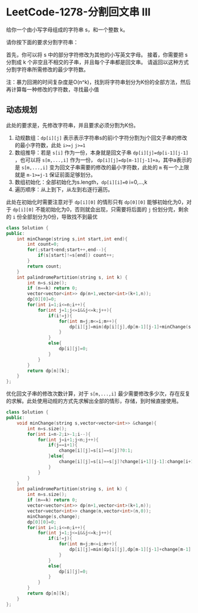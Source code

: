 # LeetCode-1278-分割回文串 III

给你一个由小写字母组成的字符串 s，和一个整数 k。

请你按下面的要求分割字符串：

首先，你可以将 s 中的部分字符修改为其他的小写英文字母。
接着，你需要把 s 分割成 k 个非空且不相交的子串，并且每个子串都是回文串。
请返回以这种方式分割字符串所需修改的最少字符数。

注：暴力回溯的时间复杂度是O(n^k)，找到将字符串划分为K份的全部方法，然后再计算每一种修改的字符数，寻找最小值

## 动态规划

此处的要求是，先修改字符串，并且要求必须分割为K份。

1. 动规数组：`dp[i][j]` 表示表示字符串s的前i个字符分割为j个回文子串的修改的最小字符数，此处 `i>=j` `j>=1`
2. 数组推导：若是 `s[i]` 作为一份，本身就是回文子串 `dp[i][j]=dp[i-1][j-1]` ，也可以将 `s[m,...,i]` 作为一份， `dp[i][j]=dp[m-1][j-1]+a`，其中a表示的是 `s[m,...,i]` 变为回文子串需要的修改的最小字符数，此处的 `m` 有一个上限就是 `m-1>=j-1` 保证前面足够划分。
3. 数组初始化：全部初始化为s.length，`dp[i][i]=0` i=0,...,k
4. 遍历顺序：从上到下，从左到右逐行遍历。

此处在初始化时需要注意对于 `dp[i][0]` 的情形只有 `dp[0][0]` 能够初始化为0，对于 `dp[i][0]` 不能初始化为0，否则就会出现，只需要将后面的 `j` 份划分完，剩余的 `i` 份全部划分为0份，导致找不到最优

```C++
class Solution {
public:
    int minChange(string s,int start,int end){
        int count=0;
        for(;start<end;start++,end--){
            if(s[start]!=s[end]) count++;
        }
        return count;
    }
    int palindromePartition(string s, int k) {
        int n=s.size();
        if (n==k) return 0;
        vector<vector<int>> dp(n+1,vector<int>(k+1,n));
        dp[0][0]=0;
        for(int i=1;i<=n;i++){
            for(int j=1;j<=i&&j<=k;j++){
                if(i!=j){
                    for(int m=j;m<=i;m++){
                        dp[i][j]=min(dp[i][j],dp[m-1][j-1]+minChange(s,m-1,i-1));
                    }
                }
                else{
                    dp[i][j]=0;
                }
            }
        }
        return dp[n][k];
    }
};
```

优化回文子串的修改次数计算，对于 `s[m,...,i]` 最少需要修改多少次，存在反复的求解。此处使用动规的方式先求解出全部的情形，存储，到时候直接使用。

```C++
class Solution {
public:
    void minChange(string s,vector<vector<int>> &change){
        int n=s.size();
        for(int i=n-2;i>-1;i--){
            for(int j=i+1;j<n;j++){
                if(j==i+1){
                    change[i][j]=s[i]==s[j]?0:1;
                }else{
                    change[i][j]=s[i]==s[j]?change[i+1][j-1]:change[i+1][j-1]+1;
                }
            }
        }
    }
    int palindromePartition(string s, int k) {
        int n=s.size();
        if (n==k) return 0;
        vector<vector<int>> dp(n+1,vector<int>(k+1,n));
        vector<vector<int>> change(n,vector<int>(n,0));
        minChange(s,change);
        dp[0][0]=0;
        for(int i=1;i<=n;i++){
            for(int j=1;j<=i&&j<=k;j++){
                if(i!=j){
                    for(int m=j;m<=i;m++){
                        dp[i][j]=min(dp[i][j],dp[m-1][j-1]+change[m-1][i-1]);
                    }
                }
                else{
                    dp[i][j]=0;
                }
            }
        }
        return dp[n][k];
    }
};
```
